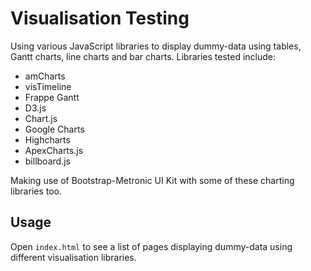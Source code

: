 # Visualisation Testing

Using various JavaScript libraries to display dummy-data using tables, Gantt charts, line charts and bar charts. Libraries tested include:

- amCharts
- visTimeline
- Frappe Gantt
- D3.js
- Chart.js
- Google Charts
- Highcharts
- ApexCharts.js
- billboard.js

Making use of Bootstrap-Metronic UI Kit with some of these charting libraries too.

## Usage

Open `index.html` to see a list of pages displaying dummy-data using different visualisation libraries.

